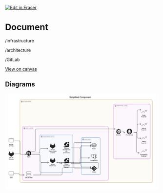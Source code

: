 <p><a target="_blank" href="https://app.eraser.io/workspace/YjTbBPfMAF7YEYz64O1r" id="edit-in-eraser-github-link"><img alt="Edit in Eraser" src="https://firebasestorage.googleapis.com/v0/b/second-petal-295822.appspot.com/o/images%2Fgithub%2FOpen%20in%20Eraser.svg?alt=media&amp;token=968381c8-a7e7-472a-8ed6-4a6626da5501"></a></p>

# Document
/infrastructure

/architecture

/GitLab

[﻿View on canvas](https://app.eraser.io/workspace/YjTbBPfMAF7YEYz64O1r?elements=-iFLnFKcz0AwMrha9RnTsw) 


<!-- eraser-additional-content -->
## Diagrams
<!-- eraser-additional-files -->
<a href="/README-Simplified Component-1.eraserdiagram" data-element-id="b2SjpcC6qhCA0kko8YTzE"><img src="/.eraser/YjTbBPfMAF7YEYz64O1r___JhR31VcVBiVzGL1ZdoeeOvP6RTh2___---diagram----6b7e0ad21b682824e183ef7132291a7b-Simplified-Component.png" alt="" data-element-id="b2SjpcC6qhCA0kko8YTzE" /></a>
<!-- end-eraser-additional-files -->
<!-- end-eraser-additional-content -->
<!--- Eraser file: https://app.eraser.io/workspace/YjTbBPfMAF7YEYz64O1r --->